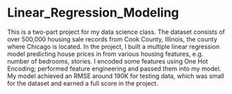 # Linear_Regression_Modeling

This is a two-part project for my data science class. The dataset consists of over 500,000 housing sale records from Cook County, Illinois, the county where Chicago is located. In the project, I built a multiple linear regression model predicting house prices in from various housing features, e.g. number of bedrooms, stories. I encoded some features using One Hot Encoding; performed feature engineering and passed them into my model. My model achieved an RMSE around 190K for testing data, which was small for the dataset and earned a full score in the project. 
